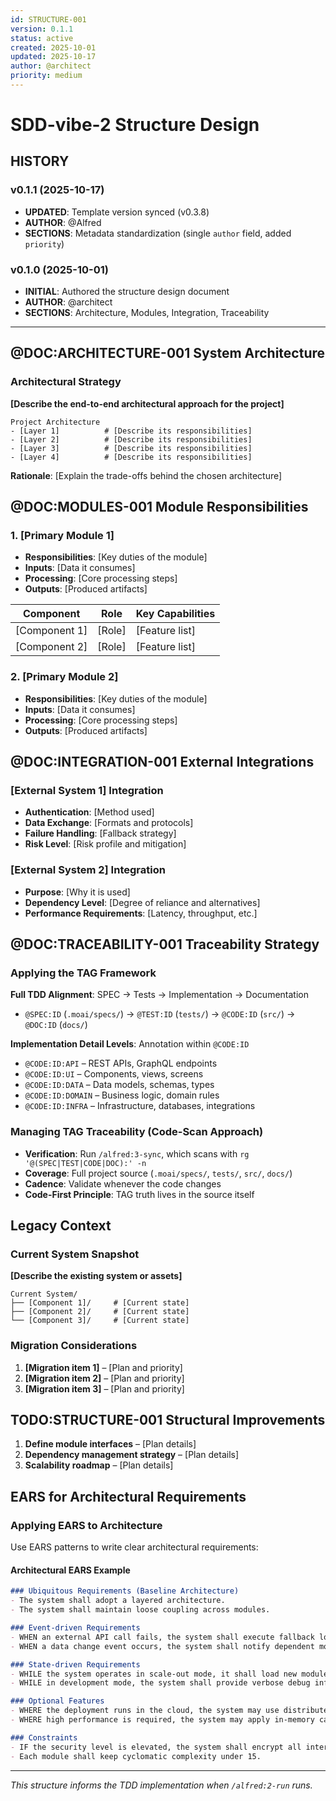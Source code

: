```yaml
---
id: STRUCTURE-001
version: 0.1.1
status: active
created: 2025-10-01
updated: 2025-10-17
author: @architect
priority: medium
---
```


# SDD-vibe-2 Structure Design

## HISTORY

### v0.1.1 (2025-10-17)
- **UPDATED**: Template version synced (v0.3.8)
- **AUTHOR**: @Alfred
- **SECTIONS**: Metadata standardization (single `author` field, added `priority`)

### v0.1.0 (2025-10-01)
- **INITIAL**: Authored the structure design document
- **AUTHOR**: @architect
- **SECTIONS**: Architecture, Modules, Integration, Traceability

---

## @DOC:ARCHITECTURE-001 System Architecture

### Architectural Strategy

**[Describe the end-to-end architectural approach for the project]**

```
Project Architecture
- [Layer 1]          # [Describe its responsibilities]
- [Layer 2]          # [Describe its responsibilities]
- [Layer 3]          # [Describe its responsibilities]
- [Layer 4]          # [Describe its responsibilities]
```

**Rationale**: [Explain the trade-offs behind the chosen architecture]

## @DOC:MODULES-001 Module Responsibilities

### 1. [Primary Module 1]

- **Responsibilities**: [Key duties of the module]
- **Inputs**: [Data it consumes]
- **Processing**: [Core processing steps]
- **Outputs**: [Produced artifacts]

| Component     | Role   | Key Capabilities |
| ------------- | ------ | ---------------- |
| [Component 1] | [Role] | [Feature list]   |
| [Component 2] | [Role] | [Feature list]   |

### 2. [Primary Module 2]

- **Responsibilities**: [Key duties of the module]
- **Inputs**: [Data it consumes]
- **Processing**: [Core processing steps]
- **Outputs**: [Produced artifacts]

## @DOC:INTEGRATION-001 External Integrations

### [External System 1] Integration

- **Authentication**: [Method used]
- **Data Exchange**: [Formats and protocols]
- **Failure Handling**: [Fallback strategy]
- **Risk Level**: [Risk profile and mitigation]

### [External System 2] Integration

- **Purpose**: [Why it is used]
- **Dependency Level**: [Degree of reliance and alternatives]
- **Performance Requirements**: [Latency, throughput, etc.]

## @DOC:TRACEABILITY-001 Traceability Strategy

### Applying the TAG Framework

**Full TDD Alignment**: SPEC → Tests → Implementation → Documentation
- `@SPEC:ID` (`.moai/specs/`) → `@TEST:ID` (`tests/`) → `@CODE:ID` (`src/`) → `@DOC:ID` (`docs/`)

**Implementation Detail Levels**: Annotation within `@CODE:ID`
- `@CODE:ID:API` – REST APIs, GraphQL endpoints
- `@CODE:ID:UI` – Components, views, screens
- `@CODE:ID:DATA` – Data models, schemas, types
- `@CODE:ID:DOMAIN` – Business logic, domain rules
- `@CODE:ID:INFRA` – Infrastructure, databases, integrations

### Managing TAG Traceability (Code-Scan Approach)

- **Verification**: Run `/alfred:3-sync`, which scans with `rg '@(SPEC|TEST|CODE|DOC):' -n`
- **Coverage**: Full project source (`.moai/specs/`, `tests/`, `src/`, `docs/`)
- **Cadence**: Validate whenever the code changes
- **Code-First Principle**: TAG truth lives in the source itself

## Legacy Context

### Current System Snapshot

**[Describe the existing system or assets]**

```
Current System/
├── [Component 1]/     # [Current state]
├── [Component 2]/     # [Current state]
└── [Component 3]/     # [Current state]
```

### Migration Considerations

1. **[Migration item 1]** – [Plan and priority]
2. **[Migration item 2]** – [Plan and priority]
3. **[Migration item 3]** – [Plan and priority]

## TODO:STRUCTURE-001 Structural Improvements

1. **Define module interfaces** – [Plan details]
2. **Dependency management strategy** – [Plan details]
3. **Scalability roadmap** – [Plan details]

## EARS for Architectural Requirements

### Applying EARS to Architecture

Use EARS patterns to write clear architectural requirements:

#### Architectural EARS Example
```markdown
### Ubiquitous Requirements (Baseline Architecture)
- The system shall adopt a layered architecture.
- The system shall maintain loose coupling across modules.

### Event-driven Requirements
- WHEN an external API call fails, the system shall execute fallback logic.
- WHEN a data change event occurs, the system shall notify dependent modules.

### State-driven Requirements
- WHILE the system operates in scale-out mode, it shall load new modules dynamically.
- WHILE in development mode, the system shall provide verbose debug information.

### Optional Features
- WHERE the deployment runs in the cloud, the system may use distributed caching.
- WHERE high performance is required, the system may apply in-memory caching.

### Constraints
- IF the security level is elevated, the system shall encrypt all inter-module communication.
- Each module shall keep cyclomatic complexity under 15.
```

---

_This structure informs the TDD implementation when `/alfred:2-run` runs._
